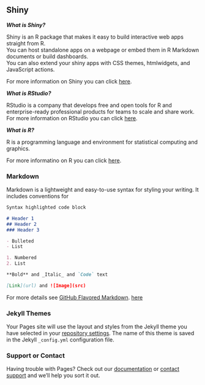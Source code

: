 ## Shiny

**_What is Shiny?_**<br/>

Shiny is an R package that makes it easy to build interactive web apps straight from R.<br/>
You can host standalone apps on a webpage or embed them in R Markdown documents or build dashboards.<br/>
You can also extend your shiny apps with CSS themes, htmlwidgets, and JavaScript actions.<br/>

For more information on Shiny you can click [here](https://shiny.rstudio.com/).

**_What is RStudio?_**

RStudio is a company that develops free and open tools for R and enterprise-ready professional products for teams to scale and share work.<br/>
For more information on RStudio you can click [here](https://www.rstudio.com/).

**_What is R?_**

R is a programming language and environment for statistical computing and graphics.

For more informatino on R you can click [here](https://www.r-project.org/).

### Markdown

Markdown is a lightweight and easy-to-use syntax for styling your writing. It includes conventions for

```markdown
Syntax highlighted code block

# Header 1
## Header 2
### Header 3

- Bulleted
- List

1. Numbered
2. List

**Bold** and _Italic_ and `Code` text

[Link](url) and ![Image](src)
```

For more details see [GitHub Flavored Markdown](https://guides.github.com/features/mastering-markdown/).
[here](https://github.com/creighton-gorai/Shiny/edit/master/README.md)

### Jekyll Themes

Your Pages site will use the layout and styles from the Jekyll theme you have selected in your [repository settings](https://github.com/creighton-gorai/Shiny/settings). The name of this theme is saved in the Jekyll `_config.yml` configuration file.

### Support or Contact

Having trouble with Pages? Check out our [documentation](https://help.github.com/categories/github-pages-basics/) or [contact support](https://github.com/contact) and we’ll help you sort it out.
